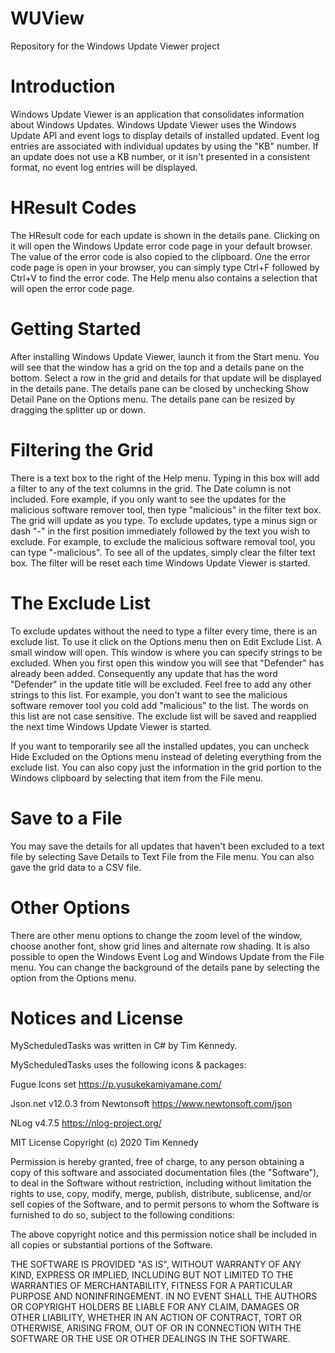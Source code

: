 # WUView
Repository for the Windows Update Viewer project

Introduction
============
Windows Update Viewer is an application that consolidates information about Windows Updates.
Windows Update Viewer uses the Windows Update API and event logs to display details of installed
updated. Event log entries are associated with individual updates by using the "KB" number. If an
update does not use a KB number, or it isn't presented in a consistent format, no event log entries
will be displayed.


HResult Codes
=============
The HResult code for each update is shown in the details pane. Clicking on it will open the Windows
Update error code page in your default browser. The value of the error code is also copied to the
clipboard. One the error code page is open in your browser, you can simply type Ctrl+F followed by
Ctrl+V to find the error code. The Help menu also contains a selection that will open the error code
page.


Getting Started
===============
After installing Windows Update Viewer, launch it from the Start menu. You will see that the window
has a grid on the top and a details pane on the bottom. Select a row in the grid and details for
that update will be displayed in the details pane. The details pane can be closed by unchecking
Show Detail Pane on the Options menu. The details pane can be resized by dragging the splitter up
or down.


Filtering the Grid
==================
There is a text box to the right of the Help menu. Typing in this box will add a filter to any of the
text columns in the grid. The Date column is not included. Fore example, if you only want to see the
updates for the malicious software remover tool, then type "malicious" in the filter text box. The
grid will update as you type. To exclude updates, type a minus sign or dash "-" in the first position
immediately followed by the text you wish to exclude.  For example, to exclude the malicious software
removal tool, you can type "-malicious".  To see all of the updates, simply clear the filter text box.
The filter will be reset each time Windows Update Viewer is started.


The Exclude List
================
To exclude updates without the need to type a filter every time, there is an exclude list. To use it
click on the Options menu then on Edit Exclude List. A small window will open. This window is where
you can specify strings to be excluded. When you first open this window you will see that "Defender"
has already been added. Consequently any update that has the word "Defender" in the update title will
be excluded. Feel free to add any other strings to this list. For example, you don't want to see the
malicious software remover tool you cold add "malicious" to the list. The words on this list are not
case sensitive. The exclude list will be saved and reapplied the next time Windows Update Viewer is
started.

If you want to temporarily see all the installed updates, you can uncheck Hide Excluded on the
Options menu instead of deleting everything from the exclude list. You can also copy just the
information in the grid portion to the Windows clipboard by selecting that item from the File menu.


Save to a File
==============
You may save the details for all updates that haven't been excluded to a text file by selecting Save
Details to Text File from the File menu. You can also gave the grid data to a CSV file.


Other Options
=============
There are other menu options to change the zoom level of the window, choose another font, show grid
lines and alternate row shading. It is also possible to open the Windows Event Log and Windows Update
from the File menu. You can change the background of the details pane by selecting the option from
the Options menu.


Notices and License
===================
MyScheduledTasks was written in C# by Tim Kennedy.

MyScheduledTasks uses the following icons & packages:

Fugue Icons set https://p.yusukekamiyamane.com/

Json.net v12.0.3 from Newtonsoft https://www.newtonsoft.com/json

NLog v4.7.5 https://nlog-project.org/


MIT License
Copyright (c) 2020 Tim Kennedy

Permission is hereby granted, free of charge, to any person obtaining a copy of this software and
associated documentation files (the "Software"), to deal in the Software without restriction, including
without limitation the rights to use, copy, modify, merge, publish, distribute, sublicense, and/or
sell copies of the Software, and to permit persons to whom the Software is furnished to do so, subject
to the following conditions:

The above copyright notice and this permission notice shall be included in all copies or substantial
portions of the Software.

THE SOFTWARE IS PROVIDED "AS IS", WITHOUT WARRANTY OF ANY KIND, EXPRESS OR IMPLIED, INCLUDING BUT NOT
LIMITED TO THE WARRANTIES OF MERCHANTABILITY, FITNESS FOR A PARTICULAR PURPOSE AND NONINFRINGEMENT.
IN NO EVENT SHALL THE AUTHORS OR COPYRIGHT HOLDERS BE LIABLE FOR ANY CLAIM, DAMAGES OR OTHER LIABILITY,
WHETHER IN AN ACTION OF CONTRACT, TORT OR OTHERWISE, ARISING FROM, OUT OF OR IN CONNECTION WITH THE
SOFTWARE OR THE USE OR OTHER DEALINGS IN THE SOFTWARE.
